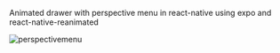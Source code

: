 Animated drawer with perspective menu in react-native using expo and react-native-reanimated

![perspectivemenu](https://github.com/hkancm/animatedDrawerMenu/assets/61470631/8c0b3d46-1120-4ade-9f5e-ade7fb94d7e9)
